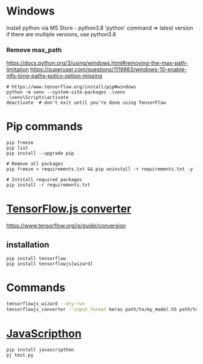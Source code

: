 # Windows
Install python via MS Store - python3.8
'python' command => latest version if there are multiple versions, use python3.8

### Remove max_path
https://docs.python.org/3/using/windows.html#removing-the-max-path-limitation
https://superuser.com/questions/1119883/windows-10-enable-ntfs-long-paths-policy-option-missing

```
# https://www.tensorflow.org/install/pip#windows
python -m venv --system-site-packages .\venv
.\venv\Scripts\activate
deactivate  # don't exit until you're done using TensorFlow
```

# Pip commands
```
pip freeze
pip list
pip install --upgrade pip

# Remove all packages
pip freeze > requirements.txt && pip uninstall -r requirements.txt -y

# Intstall required packages
pip install -r requirements.txt
```

# [TensorFlow.js converter](https://github.com/tensorflow/tfjs/tree/master/tfjs-converter)
https://www.tensorflow.org/js/guide/conversion

## installation
```
pip install tensorflow
pip install tensorflowjs[wizard]
```

# Commands
```bash
tensorflowjs_wizard --dry-run
tensorflowjs_converter --input_format keras path/to/my_model.h5 path/to/tfjs_target_dir
```

# [JavaScripthon](https://github.com/metapensiero/metapensiero.pj)
```
pip install javascripthon
pj test.py
```
